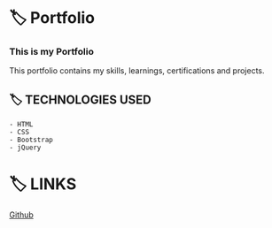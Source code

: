 # :label: Portfolio
### This is my Portfolio 
This portfolio contains my skills, learnings, certifications and projects.

## :label: TECHNOLOGIES USED
```
- HTML
- CSS
- Bootstrap
- jQuery
```

# :label: LINKS
 [Github]()
 
